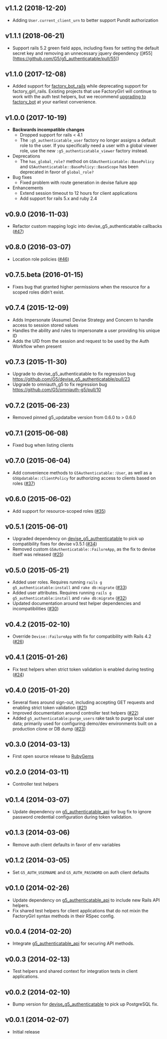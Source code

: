 ## v1.1.2 (2018-12-20)
* Adding `User.current_client_urn` to better support Pundit authorization
## v1.1.1 (2018-06-21)

* Support rails 5.2 green field apps, including fixes for setting the default
  secret key and removing an unnecessary jquery dependency
  ([#55][https://github.com/G5/g5_authenticatable/pull/55])

## v1.1.0 (2017-12-08)

* Added support for [factory_bot_rails](https://github.com/thoughtbot/factory_bot_rails)
  while deprecating support for factory_girl_rails. Existing projects that use
  FactoryGirl will continue to work with the auth test helpers, but we recommend
  [upgrading to factory_bot](https://github.com/thoughtbot/factory_bot/blob/4-9-0-stable/UPGRADE_FROM_FACTORY_GIRL.md)
  at your earliest convenience.

## v1.0.0 (2017-10-19)

* **Backwards incompatible changes**
  * Dropped support for rails < 4.1
  * The `:g5_authenticatable_user` factory no longer assigns a default role to
  the user. If you specifically need a user with a global viewer role, use the
  new `:g5_authenticatable_viewer` factory instead.
* Deprecations
  * The `has_global_role?` method on `G5Authenticatable::BasePolicy` and
  `G5Authenticatable::BasePolicy::BaseScope` has been deprecated in favor of
  `global_role?`
* Bug fixes
  * Fixed problem with route generation in devise failure app
* Enhancements
  * Extend session timeout to 12 hours for client applications
  * Add support for rails 5.x and ruby 2.4

## v0.9.0 (2016-11-03)

* Refactor custom mapping logic into devise_g5_authenticatable callbacks
  ([#47](https://github.com/G5/g5_authenticatable/pull/47))

## v0.8.0 (2016-03-07)

* Location role policies
  ([#46](https://github.com/G5/g5_authenticatable/pull/46))

## v0.7.5.beta (2016-01-15)

* Fixes bug that granted higher permissions when the resource for a scoped roles didn't exist.

## v0.7.4 (2015-12-09)

* Adds Impersonate (Assume) Devise Strategy and Concern to handle access to session stored values
* Handles the ability and rules to impersonate a user providing his unique ID
* Adds the UID from the session and request to be used by the Auth Workflow when present

## v0.7.3 (2015-11-30)
* Upgrade to devise_g5_authenticatable to fix regression bug https://github.com/G5/devise_g5_authenticatable/pull/23
* Upgrade to omniauth_g5 to fix regression bug https://github.com/G5/omniauth-g5/pull/10

## v0.7.2 (2015-06-23)

* Removed pinned g5_updatalbe version from 0.6.0 to > 0.6.0

## v0.7.1 (2015-06-08)

* Fixed bug when listing clients

## v0.7.0 (2015-06-04)

* Add convenience methods to `G5Authenticatable::User`, as well as a
  `G5Updatable::ClientPolicy` for authorizing access to clients based on roles
  ([#37](https://github.com/G5/g5_authenticatable/pull/37))

## v0.6.0 (2015-06-02)

* Add support for resource-scoped roles
  ([#35](https://github.com/G5/g5_authenticatable/pull/35))

## v0.5.1 (2015-06-01)

* Upgraded dependency on
  [devise_g5_authenticatable](https://github.com/devise_g5_authenticatable) to
  pick up compatibility fixes for devise v3.5.1
  ([#34](https://github.com/G5/g5_authenticatable/issues/34))
* Removed custom `G5Authenticatable::FailureApp`, as the fix to devise itself
  was released ([#25](https://github.com/G5/g5_authenticatable/issues/25))

## v0.5.0 (2015-05-21)

* Added user roles. Requires running `rails g g5_authenticatable:install` and
  `rake db:migrate`
  ([#33](https://github.com/G5/g5_authenticatable/pull/33))
* Added user attributes. Requires running `rails g g5_authenticatable:install`
  and `rake db:migrate`
  ([#32](https://github.com/G5/g5_authenticatable/pull/32))
* Updated documentation around test helper dependencies and incompatibilities
  ([#30](https://github.com/G5/g5_authenticatable/pull/30))

## v0.4.2 (2015-02-10)

* Override `Devise::FailureApp` with fix for compatibility with Rails 4.2
  ([#26](https://github.com/G5/g5_authenticatable/pull/26))

## v0.4.1 (2015-01-26)

* Fix test helpers when strict token validation is enabled during testing
  ([#24](https://github.com/G5/g5_authenticatable/pull/24))

## v0.4.0 (2015-01-20)

* Several fixes around sign-out, including accepting GET requests and
  enabling strict token validation
  ([#21](https://github.com/G5/g5_authenticatable/pull/21))
* Improved documentation around controller test helpers
  ([#22](https://github.com/G5/g5_authenticatable/pull/22))
* Added `g5_authenticatable:purge_users` rake task to purge local user data;
  primarily used for configuring demo/dev environments built on a production
  clone or DB dump
  ([#23](https://github.com/G5/g5_authenticatable/pull/23))

## v0.3.0 (2014-03-13)

* First open source release to [RubyGems](https://rubygems.org)

## v0.2.0 (2014-03-11)

* Controller test helpers

## v0.1.4 (2014-03-07)

* Update dependency on [g5_authenticatable_api](https://github.com/G5/g5_authenticatable_api)
  for bug fix to ignore password credential configuration during token validation.

## v0.1.3 (2014-03-06)

* Remove auth client defaults in favor of env variables

## v0.1.2 (2014-03-05)

* Set `G5_AUTH_USERNAME` and `G5_AUTH_PASSWORD` on auth client defaults

## v0.1.0 (2014-02-26)

* Update dependency on [g5_authenticatable_api](https://github.com/G5/g5_authenticatable_api)
  to include new Rails API helpers.
* Fix shared test helpers for client applications that do not mixin the FactoryGirl syntax methods
  in their RSpec config.

## v0.0.4 (2014-02-20)

* Integrate [g5_authenticatable_api](https://github.com/G5/g5_authenticatable_api)
  for securing API methods.

## v0.0.3 (2014-02-13)

* Test helpers and shared context for integration tests in client applications.

## v0.0.2 (2014-02-10)

* Bump version for [devise_g5_authenticatable](https://github.com/G5/devise_g5_authenticatable)
  to pick up PostgreSQL fix.

## v0.0.1 (2014-02-07)

* Initial release
